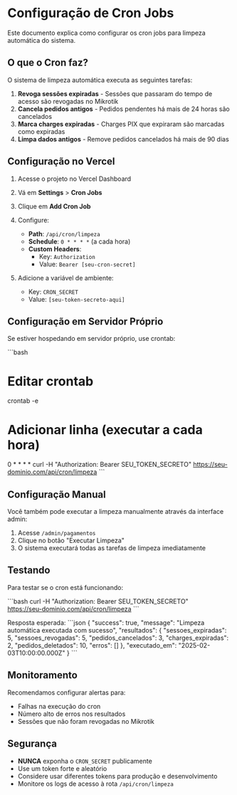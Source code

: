 # Configuração de Cron Jobs

Este documento explica como configurar os cron jobs para limpeza automática do sistema.

## O que o Cron faz?

O sistema de limpeza automática executa as seguintes tarefas:

1. **Revoga sessões expiradas** - Sessões que passaram do tempo de acesso são revogadas no Mikrotik
2. **Cancela pedidos antigos** - Pedidos pendentes há mais de 24 horas são cancelados
3. **Marca charges expiradas** - Charges PIX que expiraram são marcadas como expiradas
4. **Limpa dados antigos** - Remove pedidos cancelados há mais de 90 dias

## Configuração no Vercel

1. Acesse o projeto no Vercel Dashboard
2. Vá em **Settings** > **Cron Jobs**
3. Clique em **Add Cron Job**
4. Configure:
   - **Path**: `/api/cron/limpeza`
   - **Schedule**: `0 * * * *` (a cada hora)
   - **Custom Headers**: 
     - Key: `Authorization`
     - Value: `Bearer [seu-cron-secret]`

5. Adicione a variável de ambiente:
   - Key: `CRON_SECRET`
   - Value: `[seu-token-secreto-aqui]`

## Configuração em Servidor Próprio

Se estiver hospedando em servidor próprio, use crontab:

\`\`\`bash
# Editar crontab
crontab -e

# Adicionar linha (executar a cada hora)
0 * * * * curl -H "Authorization: Bearer SEU_TOKEN_SECRETO" https://seu-dominio.com/api/cron/limpeza
\`\`\`

## Configuração Manual

Você também pode executar a limpeza manualmente através da interface admin:

1. Acesse `/admin/pagamentos`
2. Clique no botão "Executar Limpeza"
3. O sistema executará todas as tarefas de limpeza imediatamente

## Testando

Para testar se o cron está funcionando:

\`\`\`bash
curl -H "Authorization: Bearer SEU_TOKEN_SECRETO" \
  https://seu-dominio.com/api/cron/limpeza
\`\`\`

Resposta esperada:
\`\`\`json
{
  "success": true,
  "message": "Limpeza automática executada com sucesso",
  "resultados": {
    "sessoes_expiradas": 5,
    "sessoes_revogadas": 5,
    "pedidos_cancelados": 3,
    "charges_expiradas": 2,
    "pedidos_deletados": 10,
    "erros": []
  },
  "executado_em": "2025-02-03T10:00:00.000Z"
}
\`\`\`

## Monitoramento

Recomendamos configurar alertas para:
- Falhas na execução do cron
- Número alto de erros nos resultados
- Sessões que não foram revogadas no Mikrotik

## Segurança

- **NUNCA** exponha o `CRON_SECRET` publicamente
- Use um token forte e aleatório
- Considere usar diferentes tokens para produção e desenvolvimento
- Monitore os logs de acesso à rota `/api/cron/limpeza`
